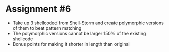 # Assignment #6

* Take up 3 shellcoded from Shell-Storm and create polymorphic versions of them to beat pattern matching
* The polymorphic versions cannot be larger 150% of the existing shellcode
* Bonus points for making it shorter in length than original
